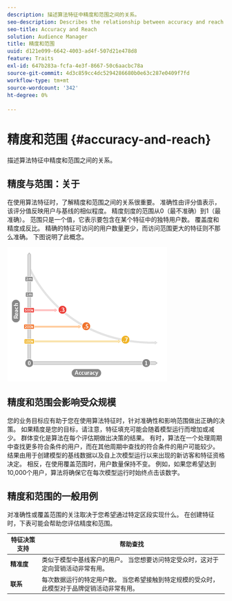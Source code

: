 ```yaml
---
description: 描述算法特征中精度和范围之间的关系。
seo-description: Describes the relationship between accuracy and reach in algorithmic traits.
seo-title: Accuracy and Reach
solution: Audience Manager
title: 精度和范围
uuid: d121e099-6642-4003-ad4f-507d21e478d8
feature: Traits
exl-id: 647b283a-fcfa-4e3f-8667-50c6aacbc78a
source-git-commit: 4d3c859cc4dc5294286680b0e63c287e0409f7fd
workflow-type: tm+mt
source-wordcount: '342'
ht-degree: 0%

---
```


# 精度和范围 {#accuracy-and-reach}

描述算法特征中精度和范围之间的关系。

<!-- c_accuracy_reach.xml -->

## 精度与范围：关于

在使用算法特征时，了解精度和范围之间的关系很重要。 准确性由评分值表示，该评分值反映用户与基线的相似程度。 精度刻度的范围从0（最不准确）到1（最准确）。 范围只是一个值，它表示要包含在某个特征中的独特用户数。 覆盖度和精度成反比。 精确的特征可访问的用户数量更少，而访问范围更大的特征则不那么准确。 下图说明了此概念。

![](assets/Reach_v_Accuracy.png)

## 精度和范围会影响受众规模

您的业务目标应有助于您在使用算法特征时，针对准确性和影响范围做出正确的决策。 如果精度是您的目标，请注意，特征填充可能会随着模型运行而增加或减少。 群体变化是算法在每个评估期做出决策的结果。 有时，算法在一个处理周期中查找更多符合条件的用户，而在其他周期中查找的符合条件的用户可能较少。 结果由用于创建模型的基线数据以及自上次模型运行以来出现的新访客和特征资格决定。 相反，在使用覆盖范围时，用户数量保持不变。 例如，如果您希望达到10,000个用户，算法将确保它在每次模型运行时始终点击该数字。

## 精度和范围的一般用例

对准确性或覆盖范围的关注取决于您希望通过特定区段实现什么。 在创建特征时，下表可能会帮助您评估精度和范围。

| 特征决策支持 | 帮助查找 |
|---|---|
| **精准度** | 类似于模型中基线客户的用户。 当您想要访问特定受众时，这对于定向营销活动非常有用。 |
| **联系** | 每次数据运行的特定用户数。 当您希望接触到特定规模的受众时，此模型对于品牌促销活动非常有用。 |
